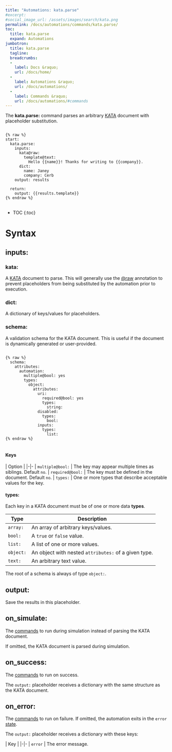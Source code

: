 ```yaml
---
title: "Automations: kata.parse"
#excerpt: 
#social_image_url: /assets/images/search/kata.png
permalink: /docs/automations/commands/kata.parse/
toc:
  title: kata.parse
  expand: Automations
jumbotron:
  title: kata.parse
  tagline: 
  breadcrumbs:
  -
    label: Docs &raquo;
    url: /docs/home/
  -
    label: Automations &raquo;
    url: /docs/automations/
  -
    label: Commands &raquo;
    url: /docs/automations/#commands
---
```


The **kata.parse:** command parses an arbitrary [KATA](/docs/kata/) document with placeholder substitution.

<pre>
<code class="language-cerb">
{% raw %}
start:
  kata.parse:
    inputs:
      kata@raw:
        template@text:
          Hello {{name}}! Thanks for writing to {{company}}.
      dict:
        name: Janey
        company: Cerb
    output: results

  return:
    output: {{results.template}}
{% endraw %}
</code>
</pre>

* TOC
{:toc}

# Syntax

## inputs:

### kata:

A [KATA](/docs/kata/) document to parse. This will generally use the [@raw](/docs/kata/#raw) annotation to prevent placeholders from being substituted by the automation prior to execution.

### dict:

A dictionary of keys/values for placeholders.

### schema:

A validation schema for the KATA document. This is useful if the document is dynamically generated or user-provided.

<pre>
<code class="language-cerb">
{% raw %}
  schema:
    attributes:
      automation:
        multiple@bool: yes
        types:
          object:
            attributes:
              uri:
                required@bool: yes
                types:
                  string:
              disabled:
                types:
                  bool:
              inputs:
                types:
                  list:
{% endraw %}
</code>
</pre>

#### Keys

| Option |
|-|-
| `multiple@bool:` | The key may appear multiple times as siblings. Default `no`.
| `required@bool:` | The key must be defined in the document. Default `no`.
| `types:` | One or more types that describe acceptable values for the key.

#### types:

Each key in a KATA document must be of one or more data **types**.

| Type | Description
|-|-
| `array:` | An array of arbitrary keys/values.
| `bool:` | A `true` or `false` value.
| `list:` | A list of one or more values.
| `object:` | An object with nested `attributes:` of a given type.
| `text:` | An arbitrary text value.

The root of a schema is always of type `object:`.

## output:

Save the results in this placeholder.

## on_simulate:

The [commands](/docs/automations/#commands) to run during simulation instead of parsing the KATA document.

If omitted, the KATA document is parsed during simulation.

## on_success:

The [commands](/docs/automations/#commands) to run on success.

The `output:` placeholder receives a dictionary with the same structure as the KATA document.

## on_error:

The [commands](/docs/automations/#commands) to run on failure. If omitted, the automation exits in the `error` [state](/docs/automations/#exit-states).

The `output:` placeholder receives a dictionary with these keys:

| Key |
|-|-
| `error` | The error message.
